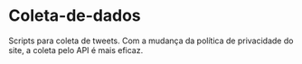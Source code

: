 # Coleta-de-dados 

Scripts para coleta de tweets. Com a mudança da política de privacidade do site, a coleta pelo API é mais eficaz.
